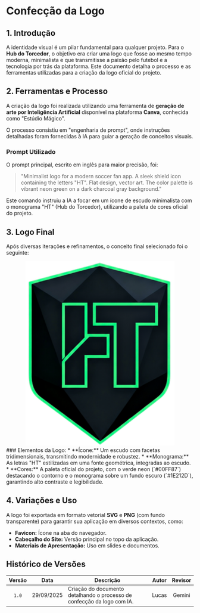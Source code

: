 # Confecção da Logo

## 1. Introdução

A identidade visual é um pilar fundamental para qualquer projeto. Para o **Hub do Torcedor**, o objetivo era criar uma logo que fosse ao mesmo tempo moderna, minimalista e que transmitisse a paixão pelo futebol e a tecnologia por trás da plataforma. Este documento detalha o processo e as ferramentas utilizadas para a criação da logo oficial do projeto.

## 2. Ferramentas e Processo

A criação da logo foi realizada utilizando uma ferramenta de **geração de arte por Inteligência Artificial** disponível na plataforma **Canva**, conhecida como "Estúdio Mágico".

O processo consistiu em "engenharia de prompt", onde instruções detalhadas foram fornecidas à IA para guiar a geração de conceitos visuais.

### Prompt Utilizado

O prompt principal, escrito em inglês para maior precisão, foi:
> "Minimalist logo for a modern soccer fan app. A sleek shield icon containing the letters "HT". Flat design, vector art. The color palette is vibrant neon green on a dark charcoal gray background."

Este comando instruiu a IA a focar em um ícone de escudo minimalista com o monograma "HT" (Hub do Torcedor), utilizando a paleta de cores oficial do projeto.

## 3. Logo Final

Após diversas iterações e refinamentos, o conceito final selecionado foi o seguinte:

<div align="center">
  <img src="../assets/Logo/LOGO_HT.png" alt="Logo do Hub do Torcedor" width="400"/>
</div>
### Elementos da Logo:
* **Ícone:** Um escudo com facetas tridimensionais, transmitindo modernidade e robustez.
* **Monograma:** As letras "HT" estilizadas em uma fonte geométrica, integradas ao escudo.
* **Cores:** A paleta oficial do projeto, com o verde neon (`#00FF87`) destacando o contorno e o monograma sobre um fundo escuro (`#1E212D`), garantindo alto contraste e legibilidade.

## 4. Variações e Uso

A logo foi exportada em formato vetorial **SVG** e **PNG** (com fundo transparente) para garantir sua aplicação em diversos contextos, como:
* **Favicon:** Ícone na aba do navegador.
* **Cabeçalho do Site:** Versão principal no topo da aplicação.
* **Materiais de Apresentação:** Uso em slides e documentos.

## Histórico de Versões

| Versão | Data | Descrição | Autor | Revisor |
| :----: | :------------: | ----------------------------------------------------------------------- | :---------: | :---------: |
| `1.0` | 29/09/2025 | Criação do documento detalhando o processo de confecção da logo com IA. | Lucas | Gemini |